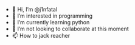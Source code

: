 - 👋 Hi, I’m @j1nfatal
- 👀 I’m interested in programming
- 🌱 I’m currently learning python
- 💞️ I’m not looking to collaborate at this moment
- 📫 How to jack reacher

<!---
j1nfatal/j1nfatal is a ✨ special ✨ repository because its `README.md` (this file) appears on your GitHub profile.
You can click the Preview link to take a look at your changes.
--->
